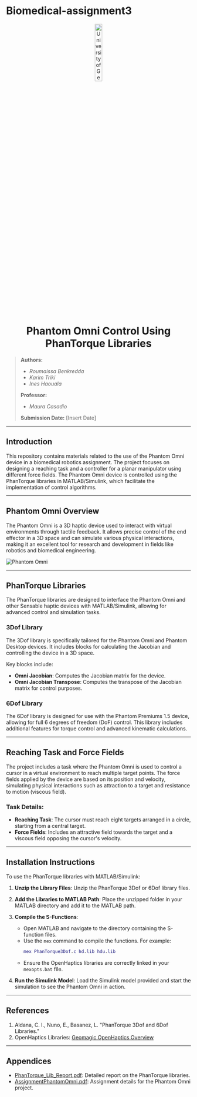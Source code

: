 # Biomedical-assignment3
<div align="center">
  <a href="https://unige.it/en/">
    <img src="./img/genoa_logo.png" width="20%" height="20%" title="University of Genoa" alt="University of Genoa">
  </a>
</div>

<h1 align="center"> Phantom Omni Control Using PhanTorque Libraries </h1>

> **Authors:**
> - *Roumaissa Benkredda*  
> - *Karim Triki*  
> - *Ines Haouala*  
>
> **Professor:**
> - *Maura Casadio*
>
> **Submission Date:** [Insert Date]


---

<a name="introduction"></a>

## Introduction

This repository contains materials related to the use of the Phantom Omni device in a biomedical robotics assignment. The project focuses on designing a reaching task and a controller for a planar manipulator using different force fields. The Phantom Omni device is controlled using the PhanTorque libraries in MATLAB/Simulink, which facilitate the implementation of control algorithms.

---

<a name="phantom-omni-overview"></a>

## Phantom Omni Overview

The Phantom Omni is a 3D haptic device used to interact with virtual environments through tactile feedback. It allows precise control of the end effector in a 3D space and can simulate various physical interactions, making it an excellent tool for research and development in fields like robotics and biomedical engineering.

![Phantom Omni](./img/2omni.png)

---

<a name="phantorque-libraries"></a>

## PhanTorque Libraries

The PhanTorque libraries are designed to interface the Phantom Omni and other Sensable haptic devices with MATLAB/Simulink, allowing for advanced control and simulation tasks.

<a name="3dof-library"></a>

### 3Dof Library

The 3Dof library is specifically tailored for the Phantom Omni and Phantom Desktop devices. It includes blocks for calculating the Jacobian and controlling the device in a 3D space. 

Key blocks include:
- **Omni Jacobian**: Computes the Jacobian matrix for the device.
- **Omni Jacobian Transpose**: Computes the transpose of the Jacobian matrix for control purposes.

<a name="6dof-library"></a>

### 6Dof Library

The 6Dof library is designed for use with the Phantom Premiums 1.5 device, allowing for full 6 degrees of freedom (DoF) control. This library includes additional features for torque control and advanced kinematic calculations.

---

<a name="reaching-task-and-force-fields"></a>

## Reaching Task and Force Fields

The project includes a task where the Phantom Omni is used to control a cursor in a virtual environment to reach multiple target points. The force fields applied by the device are based on its position and velocity, simulating physical interactions such as attraction to a target and resistance to motion (viscous field).

### Task Details:
- **Reaching Task**: The cursor must reach eight targets arranged in a circle, starting from a central target.
- **Force Fields**: Includes an attractive field towards the target and a viscous field opposing the cursor's velocity.

---

<a name="installation-instructions"></a>

## Installation Instructions

To use the PhanTorque libraries with MATLAB/Simulink:

1. **Unzip the Library Files**: Unzip the PhanTorque 3Dof or 6Dof library files.
2. **Add the Libraries to MATLAB Path**: Place the unzipped folder in your MATLAB directory and add it to the MATLAB path.
3. **Compile the S-Functions**:
   - Open MATLAB and navigate to the directory containing the S-function files.
   - Use the `mex` command to compile the functions. For example:
     ```matlab
     mex PhanTorque3Dof.c hd.lib hdu.lib
     ```
   - Ensure the OpenHaptics libraries are correctly linked in your `mexopts.bat` file.

4. **Run the Simulink Model**: Load the Simulink model provided and start the simulation to see the Phantom Omni in action.

---

<a name="references"></a>

## References

1. Aldana, C. I., Nuno, E., Basanez, L. "PhanTorque 3Dof and 6Dof Libraries."
2. OpenHaptics Libraries: [Geomagic OpenHaptics Overview](http://geomagic.com/en/products/open-haptics/overview)

---

<a name="appendices"></a>

## Appendices

- [PhanTorque_Lib_Report.pdf](./PhanTorque_Lib_Report.pdf): Detailed report on the PhanTorque libraries.
- [AssignmentPhantomOmni.pdf](./AssignmentPhantomOmni.pdf): Assignment details for the Phantom Omni project.
